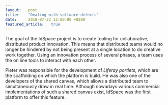 ```yaml
---
layout:   post
title:    "Dealing with software defects"
date:     2018-07-22 12:00:00 +0200
featured_article:   true
---
```

The goal of the IdSpace project is to create tooling for collaborative, distributed product innovation. This means that distributed teams would no longer be hindered by not being present at a single location to do creative work together. Using an innovation process of several phases, a team uses the on line tools to interact with each other.

Pieter was responsible for the development of *Liferay portlets*, which are the scaffolding on which the platform is build. He was also one of the developers of the shared canvas, which allows a distributed team to simultaneously draw in real time. Although nowadays various commercial implementations of such a shared canvas exist, IdSpace was the first platform to offer this feature.
